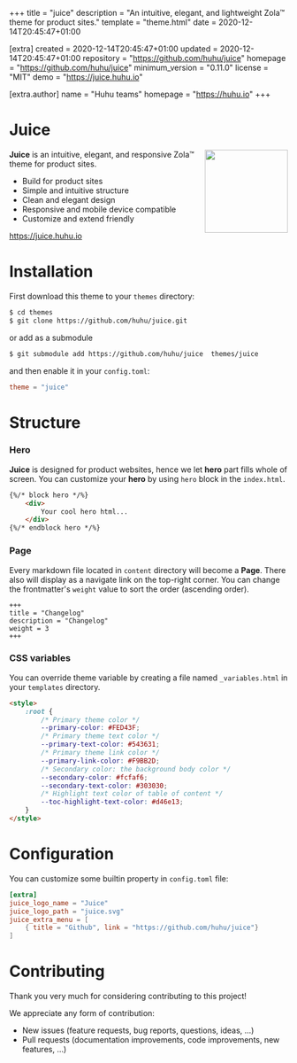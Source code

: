 
+++
title = "juice"
description = "An intuitive, elegant, and lightweight Zola™ theme for product sites."
template = "theme.html"
date = 2020-12-14T20:45:47+01:00

[extra]
created = 2020-12-14T20:45:47+01:00
updated = 2020-12-14T20:45:47+01:00
repository = "https://github.com/huhu/juice"
homepage = "https://github.com/huhu/juice"
minimum_version = "0.11.0"
license = "MIT"
demo = "https://juice.huhu.io"

[extra.author]
name = "Huhu teams"
homepage = "https://huhu.io"
+++        

# Juice

<img align="right" width="150" height="150" src="/static/juice.svg">

**Juice** is an intuitive, elegant, and responsive Zola™ theme for product sites.

- Build for product sites
- Simple and intuitive structure
- Clean and elegant design 
- Responsive and mobile device compatible
- Customize and extend friendly

https://juice.huhu.io

# Installation

First download this theme to your `themes` directory:

```bash
$ cd themes
$ git clone https://github.com/huhu/juice.git
```

or add as a submodule
```bash
$ git submodule add https://github.com/huhu/juice  themes/juice
```

and then enable it in your `config.toml`:

```toml
theme = "juice"
```

# Structure

### Hero

**Juice** is designed for product websites, hence we let **hero** part fills whole of screen.
You can customize your **hero** by using `hero` block in the `index.html`.

```html
{%/* block hero */%}
    <div>
        Your cool hero html...
    </div>
{%/* endblock hero */%}
```

### Page

Every markdown file located in `content` directory will become a **Page**. There also will display as
a navigate link on the top-right corner. 
You can change the frontmatter's `weight` value to sort the order (ascending order).

```
+++
title = "Changelog"
description = "Changelog"
weight = 3
+++

```

### CSS variables

You can override theme variable by creating a file named `_variables.html` in your `templates` directory.

```html
<style>
    :root {
        /* Primary theme color */
        --primary-color: #FED43F;
        /* Primary theme text color */
        --primary-text-color: #543631;
        /* Primary theme link color */
        --primary-link-color: #F9BB2D;
        /* Secondary color: the background body color */
        --secondary-color: #fcfaf6;
        --secondary-text-color: #303030;
        /* Highlight text color of table of content */
        --toc-highlight-text-color: #d46e13;
    }
</style>
```

# Configuration

You can customize some builtin property in `config.toml` file:

```toml
[extra]
juice_logo_name = "Juice"
juice_logo_path = "juice.svg"
juice_extra_menu = [
    { title = "Github", link = "https://github.com/huhu/juice"}
]
```

# Contributing

Thank you very much for considering contributing to this project!

We appreciate any form of contribution:

- New issues (feature requests, bug reports, questions, ideas, ...)
- Pull requests (documentation improvements, code improvements, new features, ...)
        